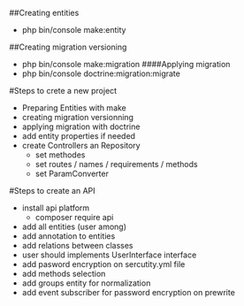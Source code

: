 ##Creating entities
- php bin/console make:entity

##Creating migration versioning
- php bin/console make:migration
####Applying migration
- php bin/console doctrine:migration:migrate


#Steps to crete a new project
- Preparing Entities with make
- creating migration versionning
- applying migration with doctrine
- add entity properties if needed
- create Controllers an Repository
  - set methodes
  - set routes / names / requirements / methods
  - set ParamConverter
  
  
#Steps to create an API
- install api platform
    - composer require api
- add all entities (user among)
- add annotation to entities
- add relations between classes
- user should implements UserInterface interface
- add pasword encryption on sercutity.yml file
- add methods selection
- add groups entity for normalization
- add event subscriber for password encryption on prewrite

